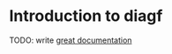 # Introduction to diagf

TODO: write [great documentation](http://jacobian.org/writing/great-documentation/what-to-write/)
